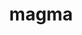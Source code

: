 ---
title: "magma"
layout: cache
categories: [package, develop]
meta: {"versions": ["2.6.2", "2.7.0", "2.7.1"], "compilers": ["gcc@=11.1.0", "gcc@=11.3.0", "gcc@=7.3.1"], "oss": ["amzn2", "ubuntu20.04", "ubuntu22.04"], "platforms": ["linux"], "targets": ["ivybridge", "ppc64le", "x86_64_v3"], "stacks": ["e4s", "e4s-power", "ml-linux-x86_64-cuda", "root"], "num_specs": 87, "num_specs_by_stack": {"root": 87, "e4s-power": 2, "e4s": 13, "ml-linux-x86_64-cuda": 3}}
spec_details: [{"hash": "rapuuqibmsvgmnr32kaaxfwwr42x3xqe", "compiler": "gcc@=7.3.1", "versions": ["2.7.0"], "os": "amzn2", "platform": "linux", "target": "ivybridge", "variants": ["build_system=cmake", "build_type=RelWithDebInfo", "+cuda", "cuda_arch=80", "+fortran", "~ipo", "~rocm", "+shared"], "stacks": ["root"], "size": "-", "tarball": "https://binaries.spack.io/develop/build_cache/linux-amzn2-ivybridge/gcc-7.3.1/magma-2.7.0/linux-amzn2-ivybridge-gcc-7.3.1-magma-2.7.0-rapuuqibmsvgmnr32kaaxfwwr42x3xqe.spack"}, {"hash": "7rojrckdznv24xtpge4t7l7u7lqdau6z", "compiler": "gcc@=7.3.1", "versions": ["2.7.0"], "os": "amzn2", "platform": "linux", "target": "ivybridge", "variants": ["build_system=cmake", "build_type=RelWithDebInfo", "+cuda", "cuda_arch=80", "+fortran", "~ipo", "~rocm", "+shared"], "stacks": ["root"], "size": "-", "tarball": "https://binaries.spack.io/develop/build_cache/linux-amzn2-ivybridge/gcc-7.3.1/magma-2.7.0/linux-amzn2-ivybridge-gcc-7.3.1-magma-2.7.0-7rojrckdznv24xtpge4t7l7u7lqdau6z.spack"}, {"hash": "ys4zuw2k3flacfawp4oc65nwna4z5by3", "compiler": "gcc@=7.3.1", "versions": ["2.7.0"], "os": "amzn2", "platform": "linux", "target": "ivybridge", "variants": ["build_system=cmake", "build_type=RelWithDebInfo", "+cuda", "cuda_arch=80", "+fortran", "~ipo", "~rocm", "+shared"], "stacks": ["root"], "size": "-", "tarball": "https://binaries.spack.io/develop/build_cache/linux-amzn2-ivybridge/gcc-7.3.1/magma-2.7.0/linux-amzn2-ivybridge-gcc-7.3.1-magma-2.7.0-ys4zuw2k3flacfawp4oc65nwna4z5by3.spack"}, {"hash": "slhad7e5i7szysagmay7aldyrixczey7", "compiler": "gcc@=7.3.1", "versions": ["2.7.0"], "os": "amzn2", "platform": "linux", "target": "ivybridge", "variants": ["build_system=cmake", "build_type=RelWithDebInfo", "+cuda", "cuda_arch=80", "+fortran", "~ipo", "~rocm", "+shared"], "stacks": ["root"], "size": "-", "tarball": "https://binaries.spack.io/develop/build_cache/linux-amzn2-ivybridge/gcc-7.3.1/magma-2.7.0/linux-amzn2-ivybridge-gcc-7.3.1-magma-2.7.0-slhad7e5i7szysagmay7aldyrixczey7.spack"}, {"hash": "kgdioyh57yn42mkbfki4kczj7xosgt7i", "compiler": "gcc@=7.3.1", "versions": ["2.7.0"], "os": "amzn2", "platform": "linux", "target": "x86_64_v3", "variants": ["build_system=cmake", "build_type=RelWithDebInfo", "+cuda", "cuda_arch=80", "+fortran", "~ipo", "~rocm", "+shared"], "stacks": ["root"], "size": "-", "tarball": "https://binaries.spack.io/develop/build_cache/linux-amzn2-x86_64_v3/gcc-7.3.1/magma-2.7.0/linux-amzn2-x86_64_v3-gcc-7.3.1-magma-2.7.0-kgdioyh57yn42mkbfki4kczj7xosgt7i.spack"}, {"hash": "ygqn5ilhlk2o5htznhd7xtrc3hafp3pp", "compiler": "gcc@=7.3.1", "versions": ["2.7.0"], "os": "amzn2", "platform": "linux", "target": "x86_64_v3", "variants": ["build_system=cmake", "build_type=RelWithDebInfo", "+cuda", "cuda_arch=80", "+fortran", "~ipo", "~rocm", "+shared"], "stacks": ["root"], "size": "-", "tarball": "https://binaries.spack.io/develop/build_cache/linux-amzn2-x86_64_v3/gcc-7.3.1/magma-2.7.0/linux-amzn2-x86_64_v3-gcc-7.3.1-magma-2.7.0-ygqn5ilhlk2o5htznhd7xtrc3hafp3pp.spack"}, {"hash": "2j344cgjj7cn5upcwn3m4k5tqhn42xou", "compiler": "gcc@=7.3.1", "versions": ["2.7.1"], "os": "amzn2", "platform": "linux", "target": "x86_64_v3", "variants": ["build_system=cmake", "build_type=RelWithDebInfo", "+cuda", "cuda_arch=80", "+fortran", "generator=make", "~ipo", "~rocm", "+shared"], "stacks": ["root"], "size": "-", "tarball": "https://binaries.spack.io/develop/build_cache/linux-amzn2-x86_64_v3/gcc-7.3.1/magma-2.7.1/linux-amzn2-x86_64_v3-gcc-7.3.1-magma-2.7.1-2j344cgjj7cn5upcwn3m4k5tqhn42xou.spack"}, {"hash": "ipsqgppctmpkgjmkhw2tljt2lu2d5ek4", "compiler": "gcc@=7.3.1", "versions": ["2.6.2"], "os": "amzn2", "platform": "linux", "target": "x86_64_v3", "variants": ["build_system=cmake", "build_type=RelWithDebInfo", "+cuda", "cuda_arch=80", "+fortran", "~ipo", "~rocm", "+shared"], "stacks": ["root"], "size": "-", "tarball": "https://binaries.spack.io/develop/build_cache/linux-amzn2-x86_64_v3/gcc-7.3.1/magma-2.6.2/linux-amzn2-x86_64_v3-gcc-7.3.1-magma-2.6.2-ipsqgppctmpkgjmkhw2tljt2lu2d5ek4.spack"}, {"hash": "mjxqtaagfc2kkvuwkxyjcu6etq3sq6e7", "compiler": "gcc@=7.3.1", "versions": ["2.7.1"], "os": "amzn2", "platform": "linux", "target": "x86_64_v3", "variants": ["build_system=cmake", "build_type=RelWithDebInfo", "+cuda", "cuda_arch=80", "+fortran", "generator=make", "~ipo", "~rocm", "+shared"], "stacks": ["root"], "size": "-", "tarball": "https://binaries.spack.io/develop/build_cache/linux-amzn2-x86_64_v3/gcc-7.3.1/magma-2.7.1/linux-amzn2-x86_64_v3-gcc-7.3.1-magma-2.7.1-mjxqtaagfc2kkvuwkxyjcu6etq3sq6e7.spack"}, {"hash": "7sf2hk4ysxoycsml6c375v4annmhv2zn", "compiler": "gcc@=7.3.1", "versions": ["2.6.2"], "os": "amzn2", "platform": "linux", "target": "x86_64_v3", "variants": ["build_system=cmake", "build_type=RelWithDebInfo", "+cuda", "cuda_arch=80", "+fortran", "~ipo", "~rocm", "+shared"], "stacks": ["root"], "size": "-", "tarball": "https://binaries.spack.io/develop/build_cache/linux-amzn2-x86_64_v3/gcc-7.3.1/magma-2.6.2/linux-amzn2-x86_64_v3-gcc-7.3.1-magma-2.6.2-7sf2hk4ysxoycsml6c375v4annmhv2zn.spack"}, {"hash": "qi4n4aw53zj5tg5lrqtwnh2okbaaumq6", "compiler": "gcc@=7.3.1", "versions": ["2.6.2"], "os": "amzn2", "platform": "linux", "target": "x86_64_v3", "variants": ["build_system=cmake", "build_type=RelWithDebInfo", "+cuda", "cuda_arch=80", "+fortran", "~ipo", "~rocm", "+shared"], "stacks": ["root"], "size": "-", "tarball": "https://binaries.spack.io/develop/build_cache/linux-amzn2-x86_64_v3/gcc-7.3.1/magma-2.6.2/linux-amzn2-x86_64_v3-gcc-7.3.1-magma-2.6.2-qi4n4aw53zj5tg5lrqtwnh2okbaaumq6.spack"}, {"hash": "umhesiheckufb6tt2erggmvlbrsdefh6", "compiler": "gcc@=7.3.1", "versions": ["2.6.2"], "os": "amzn2", "platform": "linux", "target": "x86_64_v3", "variants": ["build_type=RelWithDebInfo", "+cuda", "cuda_arch=80", "+fortran", "~ipo", "~rocm", "+shared"], "stacks": ["root"], "size": "-", "tarball": "https://binaries.spack.io/develop/build_cache/linux-amzn2-x86_64_v3/gcc-7.3.1/magma-2.6.2/linux-amzn2-x86_64_v3-gcc-7.3.1-magma-2.6.2-umhesiheckufb6tt2erggmvlbrsdefh6.spack"}, {"hash": "jxf23mialydimnerdfxzdx5njo5qvelt", "compiler": "gcc@=7.3.1", "versions": ["2.6.2"], "os": "amzn2", "platform": "linux", "target": "x86_64_v3", "variants": ["build_type=RelWithDebInfo", "+cuda", "cuda_arch=80", "+fortran", "~ipo", "~rocm", "+shared"], "stacks": ["root"], "size": "-", "tarball": "https://binaries.spack.io/develop/build_cache/linux-amzn2-x86_64_v3/gcc-7.3.1/magma-2.6.2/linux-amzn2-x86_64_v3-gcc-7.3.1-magma-2.6.2-jxf23mialydimnerdfxzdx5njo5qvelt.spack"}, {"hash": "jrvd7jrf2ud62lcm7yxcxy3ste25x27z", "compiler": "gcc@=7.3.1", "versions": ["2.6.2"], "os": "amzn2", "platform": "linux", "target": "x86_64_v3", "variants": ["build_system=cmake", "build_type=RelWithDebInfo", "+cuda", "cuda_arch=80", "+fortran", "~ipo", "~rocm", "+shared"], "stacks": ["root"], "size": "-", "tarball": "https://binaries.spack.io/develop/build_cache/linux-amzn2-x86_64_v3/gcc-7.3.1/magma-2.6.2/linux-amzn2-x86_64_v3-gcc-7.3.1-magma-2.6.2-jrvd7jrf2ud62lcm7yxcxy3ste25x27z.spack"}, {"hash": "rubjgc2mhl2wm5572fulmqhy5xrqkk7n", "compiler": "gcc@=11.1.0", "versions": ["2.7.1"], "os": "ubuntu20.04", "platform": "linux", "target": "ppc64le", "variants": ["build_system=cmake", "build_type=Release", "+cuda", "cuda_arch=70", "+fortran", "generator=make", "~ipo", "~rocm", "+shared"], "stacks": ["root"], "size": "-", "tarball": "https://binaries.spack.io/develop/build_cache/linux-ubuntu20.04-ppc64le/gcc-11.1.0/magma-2.7.1/linux-ubuntu20.04-ppc64le-gcc-11.1.0-magma-2.7.1-rubjgc2mhl2wm5572fulmqhy5xrqkk7n.spack"}, {"hash": "56ltlsxfvjegs6zbglxloqbro5zajj5g", "compiler": "gcc@=11.1.0", "versions": ["2.7.1"], "os": "ubuntu20.04", "platform": "linux", "target": "ppc64le", "variants": ["build_system=cmake", "build_type=RelWithDebInfo", "+cuda", "cuda_arch=70", "+fortran", "generator=make", "~ipo", "~rocm", "+shared"], "stacks": ["root"], "size": "-", "tarball": "https://binaries.spack.io/develop/build_cache/linux-ubuntu20.04-ppc64le/gcc-11.1.0/magma-2.7.1/linux-ubuntu20.04-ppc64le-gcc-11.1.0-magma-2.7.1-56ltlsxfvjegs6zbglxloqbro5zajj5g.spack"}, {"hash": "2qqdvwac3s2uvkylvpsnfkstvpgn2lx4", "compiler": "gcc@=11.1.0", "versions": ["2.7.1"], "os": "ubuntu20.04", "platform": "linux", "target": "ppc64le", "variants": ["build_system=cmake", "build_type=RelWithDebInfo", "+cuda", "cuda_arch=70", "+fortran", "generator=make", "~ipo", "~rocm", "+shared"], "stacks": ["root"], "size": "-", "tarball": "https://binaries.spack.io/develop/build_cache/linux-ubuntu20.04-ppc64le/gcc-11.1.0/magma-2.7.1/linux-ubuntu20.04-ppc64le-gcc-11.1.0-magma-2.7.1-2qqdvwac3s2uvkylvpsnfkstvpgn2lx4.spack"}, {"hash": "ilrztz6rv5rx6j25gvosg6fim72c3kq4", "compiler": "gcc@=11.1.0", "versions": ["2.7.1"], "os": "ubuntu20.04", "platform": "linux", "target": "ppc64le", "variants": ["build_system=cmake", "build_type=Release", "+cuda", "cuda_arch=70", "+fortran", "generator=make", "~ipo", "~rocm", "+shared"], "stacks": ["e4s-power", "root"], "size": "-", "tarball": "https://binaries.spack.io/develop/build_cache/linux-ubuntu20.04-ppc64le/gcc-11.1.0/magma-2.7.1/linux-ubuntu20.04-ppc64le-gcc-11.1.0-magma-2.7.1-ilrztz6rv5rx6j25gvosg6fim72c3kq4.spack"}, {"hash": "ero6lhqsarp77w5gt34y7ctssbkzmyo7", "compiler": "gcc@=11.1.0", "versions": ["2.7.1"], "os": "ubuntu20.04", "platform": "linux", "target": "ppc64le", "variants": ["build_system=cmake", "build_type=Release", "+cuda", "cuda_arch=70", "+fortran", "generator=make", "~ipo", "~rocm", "+shared"], "stacks": ["root"], "size": "-", "tarball": "https://binaries.spack.io/develop/build_cache/linux-ubuntu20.04-ppc64le/gcc-11.1.0/magma-2.7.1/linux-ubuntu20.04-ppc64le-gcc-11.1.0-magma-2.7.1-ero6lhqsarp77w5gt34y7ctssbkzmyo7.spack"}, {"hash": "ofepvdlnap2kttep2wyo4avip4h6pfzi", "compiler": "gcc@=11.1.0", "versions": ["2.7.1"], "os": "ubuntu20.04", "platform": "linux", "target": "ppc64le", "variants": ["build_system=cmake", "build_type=Release", "+cuda", "cuda_arch=70", "+fortran", "generator=make", "~ipo", "~rocm", "+shared"], "stacks": ["root"], "size": "-", "tarball": "https://binaries.spack.io/develop/build_cache/linux-ubuntu20.04-ppc64le/gcc-11.1.0/magma-2.7.1/linux-ubuntu20.04-ppc64le-gcc-11.1.0-magma-2.7.1-ofepvdlnap2kttep2wyo4avip4h6pfzi.spack"}, {"hash": "45no6g7xws33yovumoia32kqzesqg7yt", "compiler": "gcc@=11.1.0", "versions": ["2.7.1"], "os": "ubuntu20.04", "platform": "linux", "target": "ppc64le", "variants": ["build_system=cmake", "build_type=Release", "+cuda", "cuda_arch=70", "+fortran", "generator=make", "~ipo", "~rocm", "+shared"], "stacks": ["root"], "size": "-", "tarball": "https://binaries.spack.io/develop/build_cache/linux-ubuntu20.04-ppc64le/gcc-11.1.0/magma-2.7.1/linux-ubuntu20.04-ppc64le-gcc-11.1.0-magma-2.7.1-45no6g7xws33yovumoia32kqzesqg7yt.spack"}, {"hash": "5ez4yrb3uwetmmghom624c2mgjlu6z4o", "compiler": "gcc@=11.1.0", "versions": ["2.7.1"], "os": "ubuntu20.04", "platform": "linux", "target": "ppc64le", "variants": ["build_system=cmake", "build_type=Release", "+cuda", "cuda_arch=70", "+fortran", "generator=make", "~ipo", "~rocm", "+shared"], "stacks": ["root"], "size": "-", "tarball": "https://binaries.spack.io/develop/build_cache/linux-ubuntu20.04-ppc64le/gcc-11.1.0/magma-2.7.1/linux-ubuntu20.04-ppc64le-gcc-11.1.0-magma-2.7.1-5ez4yrb3uwetmmghom624c2mgjlu6z4o.spack"}, {"hash": "u2jzlrcwztpgk4yr4kz5srna3vshbw2l", "compiler": "gcc@=11.1.0", "versions": ["2.7.1"], "os": "ubuntu20.04", "platform": "linux", "target": "ppc64le", "variants": ["build_system=cmake", "build_type=RelWithDebInfo", "+cuda", "cuda_arch=70", "+fortran", "generator=make", "~ipo", "~rocm", "+shared"], "stacks": ["root"], "size": "-", "tarball": "https://binaries.spack.io/develop/build_cache/linux-ubuntu20.04-ppc64le/gcc-11.1.0/magma-2.7.1/linux-ubuntu20.04-ppc64le-gcc-11.1.0-magma-2.7.1-u2jzlrcwztpgk4yr4kz5srna3vshbw2l.spack"}, {"hash": "w474stjxrmru5nhrllykmo2qbvi6n2z6", "compiler": "gcc@=11.1.0", "versions": ["2.7.1"], "os": "ubuntu20.04", "platform": "linux", "target": "ppc64le", "variants": ["build_system=cmake", "build_type=Release", "+cuda", "cuda_arch=70", "+fortran", "generator=make", "~ipo", "~rocm", "+shared"], "stacks": ["root"], "size": "-", "tarball": "https://binaries.spack.io/develop/build_cache/linux-ubuntu20.04-ppc64le/gcc-11.1.0/magma-2.7.1/linux-ubuntu20.04-ppc64le-gcc-11.1.0-magma-2.7.1-w474stjxrmru5nhrllykmo2qbvi6n2z6.spack"}, {"hash": "rctrqqxm2df54gzesj3lapjostqij4o2", "compiler": "gcc@=11.1.0", "versions": ["2.7.1"], "os": "ubuntu20.04", "platform": "linux", "target": "ppc64le", "variants": ["build_system=cmake", "build_type=Release", "+cuda", "cuda_arch=70", "+fortran", "generator=make", "~ipo", "~rocm", "+shared"], "stacks": ["e4s-power", "root"], "size": "-", "tarball": "https://binaries.spack.io/develop/build_cache/linux-ubuntu20.04-ppc64le/gcc-11.1.0/magma-2.7.1/linux-ubuntu20.04-ppc64le-gcc-11.1.0-magma-2.7.1-rctrqqxm2df54gzesj3lapjostqij4o2.spack"}, {"hash": "ipctc3fqoxt2cantobpejgbqllbgujhm", "compiler": "gcc@=11.1.0", "versions": ["2.7.1"], "os": "ubuntu20.04", "platform": "linux", "target": "x86_64_v3", "variants": ["build_system=cmake", "build_type=Release", "+cuda", "cuda_arch=80", "+fortran", "generator=make", "~ipo", "~rocm", "+shared"], "stacks": ["root"], "size": "-", "tarball": "https://binaries.spack.io/develop/build_cache/linux-ubuntu20.04-x86_64_v3/gcc-11.1.0/magma-2.7.1/linux-ubuntu20.04-x86_64_v3-gcc-11.1.0-magma-2.7.1-ipctc3fqoxt2cantobpejgbqllbgujhm.spack"}, {"hash": "f2kbx4vxgdxi2ovkikb4cw7rw6bfuntb", "compiler": "gcc@=11.1.0", "versions": ["2.7.1"], "os": "ubuntu20.04", "platform": "linux", "target": "x86_64_v3", "variants": ["amdgpu_target=gfx90a", "build_system=cmake", "build_type=RelWithDebInfo", "~cuda", "+fortran", "generator=make", "~ipo", "+rocm", "+shared"], "stacks": ["root"], "size": "-", "tarball": "https://binaries.spack.io/develop/build_cache/linux-ubuntu20.04-x86_64_v3/gcc-11.1.0/magma-2.7.1/linux-ubuntu20.04-x86_64_v3-gcc-11.1.0-magma-2.7.1-f2kbx4vxgdxi2ovkikb4cw7rw6bfuntb.spack"}, {"hash": "moq7kul4vqjlwxh4txq46yam23c4gd4p", "compiler": "gcc@=11.1.0", "versions": ["2.7.1"], "os": "ubuntu20.04", "platform": "linux", "target": "x86_64_v3", "variants": ["amdgpu_target=gfx90a", "build_system=cmake", "build_type=Release", "~cuda", "+fortran", "generator=make", "~ipo", "+rocm", "+shared"], "stacks": ["root", "e4s"], "size": "-", "tarball": "https://binaries.spack.io/develop/build_cache/linux-ubuntu20.04-x86_64_v3/gcc-11.1.0/magma-2.7.1/linux-ubuntu20.04-x86_64_v3-gcc-11.1.0-magma-2.7.1-moq7kul4vqjlwxh4txq46yam23c4gd4p.spack"}, {"hash": "g26u5zkpexg5p7kcrf3kyoharhjtajhd", "compiler": "gcc@=11.1.0", "versions": ["2.7.1"], "os": "ubuntu20.04", "platform": "linux", "target": "x86_64_v3", "variants": ["amdgpu_target=gfx90a", "build_system=cmake", "build_type=Release", "~cuda", "+fortran", "generator=make", "~ipo", "+rocm", "+shared"], "stacks": ["root"], "size": "-", "tarball": "https://binaries.spack.io/develop/build_cache/linux-ubuntu20.04-x86_64_v3/gcc-11.1.0/magma-2.7.1/linux-ubuntu20.04-x86_64_v3-gcc-11.1.0-magma-2.7.1-g26u5zkpexg5p7kcrf3kyoharhjtajhd.spack"}, {"hash": "hoe6iemwleaqc2nuoskdev4bsure6tnk", "compiler": "gcc@=11.1.0", "versions": ["2.7.1"], "os": "ubuntu20.04", "platform": "linux", "target": "x86_64_v3", "variants": ["amdgpu_target=gfx90a", "build_system=cmake", "build_type=RelWithDebInfo", "~cuda", "+fortran", "generator=make", "~ipo", "+rocm", "+shared"], "stacks": ["root"], "size": "-", "tarball": "https://binaries.spack.io/develop/build_cache/linux-ubuntu20.04-x86_64_v3/gcc-11.1.0/magma-2.7.1/linux-ubuntu20.04-x86_64_v3-gcc-11.1.0-magma-2.7.1-hoe6iemwleaqc2nuoskdev4bsure6tnk.spack"}, {"hash": "gn3hdmneoq7k4tn5oji63nutytmdr33b", "compiler": "gcc@=11.1.0", "versions": ["2.7.1"], "os": "ubuntu20.04", "platform": "linux", "target": "x86_64_v3", "variants": ["amdgpu_target=gfx90a", "build_system=cmake", "build_type=RelWithDebInfo", "~cuda", "+fortran", "generator=make", "~ipo", "+rocm", "+shared"], "stacks": ["root"], "size": "-", "tarball": "https://binaries.spack.io/develop/build_cache/linux-ubuntu20.04-x86_64_v3/gcc-11.1.0/magma-2.7.1/linux-ubuntu20.04-x86_64_v3-gcc-11.1.0-magma-2.7.1-gn3hdmneoq7k4tn5oji63nutytmdr33b.spack"}, {"hash": "djv4i7obdvzsbu5rcsopgflvmyisjfj6", "compiler": "gcc@=11.1.0", "versions": ["2.7.1"], "os": "ubuntu20.04", "platform": "linux", "target": "x86_64_v3", "variants": ["amdgpu_target=gfx90a", "build_system=cmake", "build_type=Release", "~cuda", "+fortran", "generator=make", "~ipo", "+rocm", "+shared"], "stacks": ["root"], "size": "-", "tarball": "https://binaries.spack.io/develop/build_cache/linux-ubuntu20.04-x86_64_v3/gcc-11.1.0/magma-2.7.1/linux-ubuntu20.04-x86_64_v3-gcc-11.1.0-magma-2.7.1-djv4i7obdvzsbu5rcsopgflvmyisjfj6.spack"}, {"hash": "4s5swrbw7ktepjiggkwqtzzmdkwmu4wq", "compiler": "gcc@=11.1.0", "versions": ["2.7.1"], "os": "ubuntu20.04", "platform": "linux", "target": "x86_64_v3", "variants": ["build_system=cmake", "build_type=Release", "+cuda", "cuda_arch=80", "+fortran", "generator=make", "~ipo", "~rocm", "+shared"], "stacks": ["root", "e4s"], "size": "-", "tarball": "https://binaries.spack.io/develop/build_cache/linux-ubuntu20.04-x86_64_v3/gcc-11.1.0/magma-2.7.1/linux-ubuntu20.04-x86_64_v3-gcc-11.1.0-magma-2.7.1-4s5swrbw7ktepjiggkwqtzzmdkwmu4wq.spack"}, {"hash": "2p3lbkxyqd76xqmj3qpgjeptdoos7xbp", "compiler": "gcc@=11.1.0", "versions": ["2.7.1"], "os": "ubuntu20.04", "platform": "linux", "target": "x86_64_v3", "variants": ["build_system=cmake", "build_type=Release", "+cuda", "cuda_arch=80", "+fortran", "generator=make", "~ipo", "~rocm", "+shared"], "stacks": ["root"], "size": "-", "tarball": "https://binaries.spack.io/develop/build_cache/linux-ubuntu20.04-x86_64_v3/gcc-11.1.0/magma-2.7.1/linux-ubuntu20.04-x86_64_v3-gcc-11.1.0-magma-2.7.1-2p3lbkxyqd76xqmj3qpgjeptdoos7xbp.spack"}, {"hash": "awa4juq7qnyplizba3kfjxiputsj4zm4", "compiler": "gcc@=11.1.0", "versions": ["2.7.1"], "os": "ubuntu20.04", "platform": "linux", "target": "x86_64_v3", "variants": ["build_system=cmake", "build_type=Release", "+cuda", "cuda_arch=80", "+fortran", "generator=make", "~ipo", "~rocm", "+shared"], "stacks": ["root"], "size": "-", "tarball": "https://binaries.spack.io/develop/build_cache/linux-ubuntu20.04-x86_64_v3/gcc-11.1.0/magma-2.7.1/linux-ubuntu20.04-x86_64_v3-gcc-11.1.0-magma-2.7.1-awa4juq7qnyplizba3kfjxiputsj4zm4.spack"}, {"hash": "6mxu4v2qyui55dmwcebvxboq5qgq6enz", "compiler": "gcc@=11.1.0", "versions": ["2.7.1"], "os": "ubuntu20.04", "platform": "linux", "target": "x86_64_v3", "variants": ["amdgpu_target=gfx90a", "build_system=cmake", "build_type=Release", "~cuda", "+fortran", "generator=make", "~ipo", "+rocm", "+shared"], "stacks": ["root"], "size": "-", "tarball": "https://binaries.spack.io/develop/build_cache/linux-ubuntu20.04-x86_64_v3/gcc-11.1.0/magma-2.7.1/linux-ubuntu20.04-x86_64_v3-gcc-11.1.0-magma-2.7.1-6mxu4v2qyui55dmwcebvxboq5qgq6enz.spack"}, {"hash": "eyg6hwcpmx4ag7qlz24nsm45cick4hcx", "compiler": "gcc@=11.1.0", "versions": ["2.7.1"], "os": "ubuntu20.04", "platform": "linux", "target": "x86_64_v3", "variants": ["build_system=cmake", "build_type=Release", "+cuda", "cuda_arch=80", "+fortran", "generator=make", "~ipo", "~rocm", "+shared"], "stacks": ["root"], "size": "-", "tarball": "https://binaries.spack.io/develop/build_cache/linux-ubuntu20.04-x86_64_v3/gcc-11.1.0/magma-2.7.1/linux-ubuntu20.04-x86_64_v3-gcc-11.1.0-magma-2.7.1-eyg6hwcpmx4ag7qlz24nsm45cick4hcx.spack"}, {"hash": "dlf6kkwr7c5ebp3bfqtv5gh4g5jq5rms", "compiler": "gcc@=11.1.0", "versions": ["2.7.1"], "os": "ubuntu20.04", "platform": "linux", "target": "x86_64_v3", "variants": ["build_system=cmake", "build_type=Release", "+cuda", "cuda_arch=80", "+fortran", "generator=make", "~ipo", "~rocm", "+shared"], "stacks": ["root"], "size": "-", "tarball": "https://binaries.spack.io/develop/build_cache/linux-ubuntu20.04-x86_64_v3/gcc-11.1.0/magma-2.7.1/linux-ubuntu20.04-x86_64_v3-gcc-11.1.0-magma-2.7.1-dlf6kkwr7c5ebp3bfqtv5gh4g5jq5rms.spack"}, {"hash": "e54w7kvtbemczoonjzamg4iifxlql44s", "compiler": "gcc@=11.1.0", "versions": ["2.7.1"], "os": "ubuntu20.04", "platform": "linux", "target": "x86_64_v3", "variants": ["build_system=cmake", "build_type=Release", "+cuda", "cuda_arch=80", "+fortran", "generator=make", "~ipo", "~rocm", "+shared"], "stacks": ["root", "e4s"], "size": "-", "tarball": "https://binaries.spack.io/develop/build_cache/linux-ubuntu20.04-x86_64_v3/gcc-11.1.0/magma-2.7.1/linux-ubuntu20.04-x86_64_v3-gcc-11.1.0-magma-2.7.1-e54w7kvtbemczoonjzamg4iifxlql44s.spack"}, {"hash": "fqo333nxo64xb25qdlpamp7jgbt5gjso", "compiler": "gcc@=11.1.0", "versions": ["2.7.1"], "os": "ubuntu20.04", "platform": "linux", "target": "x86_64_v3", "variants": ["build_system=cmake", "build_type=Release", "+cuda", "cuda_arch=80", "+fortran", "generator=make", "~ipo", "~rocm", "+shared"], "stacks": ["root"], "size": "-", "tarball": "https://binaries.spack.io/develop/build_cache/linux-ubuntu20.04-x86_64_v3/gcc-11.1.0/magma-2.7.1/linux-ubuntu20.04-x86_64_v3-gcc-11.1.0-magma-2.7.1-fqo333nxo64xb25qdlpamp7jgbt5gjso.spack"}, {"hash": "dqfkqgwnvdd247kwn6hraom2zykscwhh", "compiler": "gcc@=11.1.0", "versions": ["2.7.1"], "os": "ubuntu20.04", "platform": "linux", "target": "x86_64_v3", "variants": ["build_system=cmake", "build_type=Release", "+cuda", "cuda_arch=80", "+fortran", "generator=make", "~ipo", "~rocm", "+shared"], "stacks": ["root"], "size": "-", "tarball": "https://binaries.spack.io/develop/build_cache/linux-ubuntu20.04-x86_64_v3/gcc-11.1.0/magma-2.7.1/linux-ubuntu20.04-x86_64_v3-gcc-11.1.0-magma-2.7.1-dqfkqgwnvdd247kwn6hraom2zykscwhh.spack"}, {"hash": "fgtinnxby33rpmfrjd3hm22f4gykn2pi", "compiler": "gcc@=11.1.0", "versions": ["2.7.1"], "os": "ubuntu20.04", "platform": "linux", "target": "x86_64_v3", "variants": ["build_system=cmake", "build_type=Release", "+cuda", "cuda_arch=80", "+fortran", "generator=make", "~ipo", "~rocm", "+shared"], "stacks": ["root"], "size": "-", "tarball": "https://binaries.spack.io/develop/build_cache/linux-ubuntu20.04-x86_64_v3/gcc-11.1.0/magma-2.7.1/linux-ubuntu20.04-x86_64_v3-gcc-11.1.0-magma-2.7.1-fgtinnxby33rpmfrjd3hm22f4gykn2pi.spack"}, {"hash": "bo2xqhxjmqgsfimqhccbyw4khsjpjzqv", "compiler": "gcc@=11.1.0", "versions": ["2.7.1"], "os": "ubuntu20.04", "platform": "linux", "target": "x86_64_v3", "variants": ["amdgpu_target=gfx90a", "build_system=cmake", "build_type=Release", "~cuda", "+fortran", "generator=make", "~ipo", "+rocm", "+shared"], "stacks": ["root", "e4s"], "size": "-", "tarball": "https://binaries.spack.io/develop/build_cache/linux-ubuntu20.04-x86_64_v3/gcc-11.1.0/magma-2.7.1/linux-ubuntu20.04-x86_64_v3-gcc-11.1.0-magma-2.7.1-bo2xqhxjmqgsfimqhccbyw4khsjpjzqv.spack"}, {"hash": "fuz6e5ha6bkjica4qsuysbkj6lcxlgpx", "compiler": "gcc@=11.1.0", "versions": ["2.7.1"], "os": "ubuntu20.04", "platform": "linux", "target": "x86_64_v3", "variants": ["build_system=cmake", "build_type=RelWithDebInfo", "+cuda", "cuda_arch=80", "+fortran", "generator=make", "~ipo", "~rocm", "+shared"], "stacks": ["root"], "size": "-", "tarball": "https://binaries.spack.io/develop/build_cache/linux-ubuntu20.04-x86_64_v3/gcc-11.1.0/magma-2.7.1/linux-ubuntu20.04-x86_64_v3-gcc-11.1.0-magma-2.7.1-fuz6e5ha6bkjica4qsuysbkj6lcxlgpx.spack"}, {"hash": "2nwzxpha2b244htcckc7e7fsjrma35gu", "compiler": "gcc@=11.1.0", "versions": ["2.7.1"], "os": "ubuntu20.04", "platform": "linux", "target": "x86_64_v3", "variants": ["build_system=cmake", "build_type=RelWithDebInfo", "+cuda", "cuda_arch=80", "+fortran", "generator=make", "~ipo", "~rocm", "+shared"], "stacks": ["root"], "size": "-", "tarball": "https://binaries.spack.io/develop/build_cache/linux-ubuntu20.04-x86_64_v3/gcc-11.1.0/magma-2.7.1/linux-ubuntu20.04-x86_64_v3-gcc-11.1.0-magma-2.7.1-2nwzxpha2b244htcckc7e7fsjrma35gu.spack"}, {"hash": "hwflyqpc4we2duqjex56lsytsc53ai3c", "compiler": "gcc@=11.1.0", "versions": ["2.7.1"], "os": "ubuntu20.04", "platform": "linux", "target": "x86_64_v3", "variants": ["amdgpu_target=gfx90a", "build_system=cmake", "build_type=Release", "~cuda", "+fortran", "generator=make", "~ipo", "+rocm", "+shared"], "stacks": ["root", "e4s"], "size": "-", "tarball": "https://binaries.spack.io/develop/build_cache/linux-ubuntu20.04-x86_64_v3/gcc-11.1.0/magma-2.7.1/linux-ubuntu20.04-x86_64_v3-gcc-11.1.0-magma-2.7.1-hwflyqpc4we2duqjex56lsytsc53ai3c.spack"}, {"hash": "ilscfyoqcfzrdnv7fb3rufcgb2s4oin7", "compiler": "gcc@=11.1.0", "versions": ["2.7.1"], "os": "ubuntu20.04", "platform": "linux", "target": "x86_64_v3", "variants": ["amdgpu_target=gfx90a", "build_system=cmake", "build_type=Release", "~cuda", "+fortran", "generator=make", "~ipo", "+rocm", "+shared"], "stacks": ["root", "e4s"], "size": "-", "tarball": "https://binaries.spack.io/develop/build_cache/linux-ubuntu20.04-x86_64_v3/gcc-11.1.0/magma-2.7.1/linux-ubuntu20.04-x86_64_v3-gcc-11.1.0-magma-2.7.1-ilscfyoqcfzrdnv7fb3rufcgb2s4oin7.spack"}, {"hash": "4er6kuxyx4frumpromhwhni2ot7ffq4d", "compiler": "gcc@=11.1.0", "versions": ["2.7.1"], "os": "ubuntu20.04", "platform": "linux", "target": "x86_64_v3", "variants": ["build_system=cmake", "build_type=RelWithDebInfo", "+cuda", "cuda_arch=80", "+fortran", "generator=make", "~ipo", "~rocm", "+shared"], "stacks": ["root"], "size": "-", "tarball": "https://binaries.spack.io/develop/build_cache/linux-ubuntu20.04-x86_64_v3/gcc-11.1.0/magma-2.7.1/linux-ubuntu20.04-x86_64_v3-gcc-11.1.0-magma-2.7.1-4er6kuxyx4frumpromhwhni2ot7ffq4d.spack"}, {"hash": "4wqoefd3hju4de6ibpw6fhhciipakhbq", "compiler": "gcc@=11.1.0", "versions": ["2.7.1"], "os": "ubuntu20.04", "platform": "linux", "target": "x86_64_v3", "variants": ["build_system=cmake", "build_type=Release", "+cuda", "cuda_arch=80", "+fortran", "generator=make", "~ipo", "~rocm", "+shared"], "stacks": ["root"], "size": "-", "tarball": "https://binaries.spack.io/develop/build_cache/linux-ubuntu20.04-x86_64_v3/gcc-11.1.0/magma-2.7.1/linux-ubuntu20.04-x86_64_v3-gcc-11.1.0-magma-2.7.1-4wqoefd3hju4de6ibpw6fhhciipakhbq.spack"}, {"hash": "sx6qlebjqxnw2bvzlmdwcbjcgd645wfs", "compiler": "gcc@=11.1.0", "versions": ["2.7.1"], "os": "ubuntu20.04", "platform": "linux", "target": "x86_64_v3", "variants": ["amdgpu_target=gfx90a", "build_system=cmake", "build_type=Release", "~cuda", "+fortran", "generator=make", "~ipo", "+rocm", "+shared"], "stacks": ["root"], "size": "-", "tarball": "https://binaries.spack.io/develop/build_cache/linux-ubuntu20.04-x86_64_v3/gcc-11.1.0/magma-2.7.1/linux-ubuntu20.04-x86_64_v3-gcc-11.1.0-magma-2.7.1-sx6qlebjqxnw2bvzlmdwcbjcgd645wfs.spack"}, {"hash": "yifgtdi3tcmlpsrywcp63fpeiz4fcksz", "compiler": "gcc@=11.1.0", "versions": ["2.7.1"], "os": "ubuntu20.04", "platform": "linux", "target": "x86_64_v3", "variants": ["amdgpu_target=gfx90a", "build_system=cmake", "build_type=Release", "~cuda", "+fortran", "generator=make", "~ipo", "+rocm", "+shared"], "stacks": ["root", "e4s"], "size": "-", "tarball": "https://binaries.spack.io/develop/build_cache/linux-ubuntu20.04-x86_64_v3/gcc-11.1.0/magma-2.7.1/linux-ubuntu20.04-x86_64_v3-gcc-11.1.0-magma-2.7.1-yifgtdi3tcmlpsrywcp63fpeiz4fcksz.spack"}, {"hash": "mxbeminqddb5lip44ydok64wywwz4k55", "compiler": "gcc@=11.1.0", "versions": ["2.7.1"], "os": "ubuntu20.04", "platform": "linux", "target": "x86_64_v3", "variants": ["build_system=cmake", "build_type=Release", "+cuda", "cuda_arch=80", "+fortran", "generator=make", "~ipo", "~rocm", "+shared"], "stacks": ["root", "e4s"], "size": "-", "tarball": "https://binaries.spack.io/develop/build_cache/linux-ubuntu20.04-x86_64_v3/gcc-11.1.0/magma-2.7.1/linux-ubuntu20.04-x86_64_v3-gcc-11.1.0-magma-2.7.1-mxbeminqddb5lip44ydok64wywwz4k55.spack"}, {"hash": "zelvmywkapasnlt7jbfvfe2sclfwvwzi", "compiler": "gcc@=11.1.0", "versions": ["2.7.1"], "os": "ubuntu20.04", "platform": "linux", "target": "x86_64_v3", "variants": ["build_system=cmake", "build_type=Release", "+cuda", "cuda_arch=80", "+fortran", "generator=make", "~ipo", "~rocm", "+shared"], "stacks": ["root", "e4s"], "size": "-", "tarball": "https://binaries.spack.io/develop/build_cache/linux-ubuntu20.04-x86_64_v3/gcc-11.1.0/magma-2.7.1/linux-ubuntu20.04-x86_64_v3-gcc-11.1.0-magma-2.7.1-zelvmywkapasnlt7jbfvfe2sclfwvwzi.spack"}, {"hash": "ubkbluhdsd4gwybxn36gd43st2vxafzk", "compiler": "gcc@=11.1.0", "versions": ["2.7.1"], "os": "ubuntu20.04", "platform": "linux", "target": "x86_64_v3", "variants": ["build_system=cmake", "build_type=Release", "+cuda", "cuda_arch=80", "+fortran", "generator=make", "~ipo", "~rocm", "+shared"], "stacks": ["root"], "size": "-", "tarball": "https://binaries.spack.io/develop/build_cache/linux-ubuntu20.04-x86_64_v3/gcc-11.1.0/magma-2.7.1/linux-ubuntu20.04-x86_64_v3-gcc-11.1.0-magma-2.7.1-ubkbluhdsd4gwybxn36gd43st2vxafzk.spack"}, {"hash": "kzmhjrzxj4qhxfofqaljdgbq63osyn5f", "compiler": "gcc@=11.1.0", "versions": ["2.7.1"], "os": "ubuntu20.04", "platform": "linux", "target": "x86_64_v3", "variants": ["amdgpu_target=gfx90a", "build_system=cmake", "build_type=Release", "~cuda", "+fortran", "generator=make", "~ipo", "+rocm", "+shared"], "stacks": ["root"], "size": "-", "tarball": "https://binaries.spack.io/develop/build_cache/linux-ubuntu20.04-x86_64_v3/gcc-11.1.0/magma-2.7.1/linux-ubuntu20.04-x86_64_v3-gcc-11.1.0-magma-2.7.1-kzmhjrzxj4qhxfofqaljdgbq63osyn5f.spack"}, {"hash": "yhywdrfqid64pwamryrvxwzt6gusffxk", "compiler": "gcc@=11.1.0", "versions": ["2.7.1"], "os": "ubuntu20.04", "platform": "linux", "target": "x86_64_v3", "variants": ["amdgpu_target=gfx90a", "build_system=cmake", "build_type=Release", "~cuda", "+fortran", "generator=make", "~ipo", "+rocm", "+shared"], "stacks": ["root"], "size": "-", "tarball": "https://binaries.spack.io/develop/build_cache/linux-ubuntu20.04-x86_64_v3/gcc-11.1.0/magma-2.7.1/linux-ubuntu20.04-x86_64_v3-gcc-11.1.0-magma-2.7.1-yhywdrfqid64pwamryrvxwzt6gusffxk.spack"}, {"hash": "oh3z3mrtnjackoqf22gfuycsh7467m6s", "compiler": "gcc@=11.1.0", "versions": ["2.7.1"], "os": "ubuntu20.04", "platform": "linux", "target": "x86_64_v3", "variants": ["amdgpu_target=gfx90a", "build_system=cmake", "build_type=RelWithDebInfo", "~cuda", "+fortran", "generator=make", "~ipo", "+rocm", "+shared"], "stacks": ["root"], "size": "-", "tarball": "https://binaries.spack.io/develop/build_cache/linux-ubuntu20.04-x86_64_v3/gcc-11.1.0/magma-2.7.1/linux-ubuntu20.04-x86_64_v3-gcc-11.1.0-magma-2.7.1-oh3z3mrtnjackoqf22gfuycsh7467m6s.spack"}, {"hash": "s2yhp6kw2ir6co5hl5grub5oqd3rhqbk", "compiler": "gcc@=11.1.0", "versions": ["2.7.1"], "os": "ubuntu20.04", "platform": "linux", "target": "x86_64_v3", "variants": ["amdgpu_target=gfx90a", "build_system=cmake", "build_type=Release", "~cuda", "+fortran", "generator=make", "~ipo", "+rocm", "+shared"], "stacks": ["root"], "size": "-", "tarball": "https://binaries.spack.io/develop/build_cache/linux-ubuntu20.04-x86_64_v3/gcc-11.1.0/magma-2.7.1/linux-ubuntu20.04-x86_64_v3-gcc-11.1.0-magma-2.7.1-s2yhp6kw2ir6co5hl5grub5oqd3rhqbk.spack"}, {"hash": "gj2ipwatpgvg7csxvztyoimx5l2zfbce", "compiler": "gcc@=11.1.0", "versions": ["2.7.1"], "os": "ubuntu20.04", "platform": "linux", "target": "x86_64_v3", "variants": ["amdgpu_target=gfx90a", "build_system=cmake", "build_type=RelWithDebInfo", "~cuda", "+fortran", "generator=make", "~ipo", "+rocm", "+shared"], "stacks": ["root"], "size": "-", "tarball": "https://binaries.spack.io/develop/build_cache/linux-ubuntu20.04-x86_64_v3/gcc-11.1.0/magma-2.7.1/linux-ubuntu20.04-x86_64_v3-gcc-11.1.0-magma-2.7.1-gj2ipwatpgvg7csxvztyoimx5l2zfbce.spack"}, {"hash": "j6z7av22ovng7k7iwpphtqfr7xxo6iaw", "compiler": "gcc@=11.1.0", "versions": ["2.7.1"], "os": "ubuntu20.04", "platform": "linux", "target": "x86_64_v3", "variants": ["amdgpu_target=gfx90a", "build_system=cmake", "build_type=Release", "~cuda", "+fortran", "generator=make", "~ipo", "+rocm", "+shared"], "stacks": ["root", "e4s"], "size": "-", "tarball": "https://binaries.spack.io/develop/build_cache/linux-ubuntu20.04-x86_64_v3/gcc-11.1.0/magma-2.7.1/linux-ubuntu20.04-x86_64_v3-gcc-11.1.0-magma-2.7.1-j6z7av22ovng7k7iwpphtqfr7xxo6iaw.spack"}, {"hash": "r7ip67rlbiunodizvnfucbltf5s7blxs", "compiler": "gcc@=11.1.0", "versions": ["2.7.1"], "os": "ubuntu20.04", "platform": "linux", "target": "x86_64_v3", "variants": ["amdgpu_target=gfx90a", "build_system=cmake", "build_type=Release", "~cuda", "+fortran", "generator=make", "~ipo", "+rocm", "+shared"], "stacks": ["root"], "size": "-", "tarball": "https://binaries.spack.io/develop/build_cache/linux-ubuntu20.04-x86_64_v3/gcc-11.1.0/magma-2.7.1/linux-ubuntu20.04-x86_64_v3-gcc-11.1.0-magma-2.7.1-r7ip67rlbiunodizvnfucbltf5s7blxs.spack"}, {"hash": "ypjxrs47pkonfkgez5jgvx2cthiqygw3", "compiler": "gcc@=11.1.0", "versions": ["2.7.1"], "os": "ubuntu20.04", "platform": "linux", "target": "x86_64_v3", "variants": ["amdgpu_target=gfx90a", "build_system=cmake", "build_type=Release", "~cuda", "+fortran", "generator=make", "~ipo", "+rocm", "+shared"], "stacks": ["root"], "size": "-", "tarball": "https://binaries.spack.io/develop/build_cache/linux-ubuntu20.04-x86_64_v3/gcc-11.1.0/magma-2.7.1/linux-ubuntu20.04-x86_64_v3-gcc-11.1.0-magma-2.7.1-ypjxrs47pkonfkgez5jgvx2cthiqygw3.spack"}, {"hash": "viopxdpqqbc6u4tflqzj7zf34xlzort2", "compiler": "gcc@=11.1.0", "versions": ["2.7.1"], "os": "ubuntu20.04", "platform": "linux", "target": "x86_64_v3", "variants": ["amdgpu_target=gfx90a", "build_system=cmake", "build_type=RelWithDebInfo", "~cuda", "+fortran", "generator=make", "~ipo", "+rocm", "+shared"], "stacks": ["root"], "size": "-", "tarball": "https://binaries.spack.io/develop/build_cache/linux-ubuntu20.04-x86_64_v3/gcc-11.1.0/magma-2.7.1/linux-ubuntu20.04-x86_64_v3-gcc-11.1.0-magma-2.7.1-viopxdpqqbc6u4tflqzj7zf34xlzort2.spack"}, {"hash": "u22ss7r45wcp4zvnm4qbgwlrgg5wj4rg", "compiler": "gcc@=11.1.0", "versions": ["2.7.1"], "os": "ubuntu20.04", "platform": "linux", "target": "x86_64_v3", "variants": ["build_system=cmake", "build_type=Release", "+cuda", "cuda_arch=80", "+fortran", "generator=make", "~ipo", "~rocm", "+shared"], "stacks": ["root"], "size": "-", "tarball": "https://binaries.spack.io/develop/build_cache/linux-ubuntu20.04-x86_64_v3/gcc-11.1.0/magma-2.7.1/linux-ubuntu20.04-x86_64_v3-gcc-11.1.0-magma-2.7.1-u22ss7r45wcp4zvnm4qbgwlrgg5wj4rg.spack"}, {"hash": "wsjwjxfebxhdjocmnycn66oualrkm25t", "compiler": "gcc@=11.1.0", "versions": ["2.7.1"], "os": "ubuntu20.04", "platform": "linux", "target": "x86_64_v3", "variants": ["build_system=cmake", "build_type=RelWithDebInfo", "+cuda", "cuda_arch=80", "+fortran", "generator=make", "~ipo", "~rocm", "+shared"], "stacks": ["root"], "size": "-", "tarball": "https://binaries.spack.io/develop/build_cache/linux-ubuntu20.04-x86_64_v3/gcc-11.1.0/magma-2.7.1/linux-ubuntu20.04-x86_64_v3-gcc-11.1.0-magma-2.7.1-wsjwjxfebxhdjocmnycn66oualrkm25t.spack"}, {"hash": "zs6kv33cwetm7rhxjsjvrjuz62pyp5yz", "compiler": "gcc@=11.1.0", "versions": ["2.7.1"], "os": "ubuntu20.04", "platform": "linux", "target": "x86_64_v3", "variants": ["build_system=cmake", "build_type=RelWithDebInfo", "+cuda", "cuda_arch=80", "+fortran", "generator=make", "~ipo", "~rocm", "+shared"], "stacks": ["root"], "size": "-", "tarball": "https://binaries.spack.io/develop/build_cache/linux-ubuntu20.04-x86_64_v3/gcc-11.1.0/magma-2.7.1/linux-ubuntu20.04-x86_64_v3-gcc-11.1.0-magma-2.7.1-zs6kv33cwetm7rhxjsjvrjuz62pyp5yz.spack"}, {"hash": "ycxtsilylpckhxetx5hwyqe2diy3bj66", "compiler": "gcc@=11.1.0", "versions": ["2.7.1"], "os": "ubuntu20.04", "platform": "linux", "target": "x86_64_v3", "variants": ["amdgpu_target=gfx90a", "build_system=cmake", "build_type=Release", "~cuda", "+fortran", "generator=make", "~ipo", "+rocm", "+shared"], "stacks": ["root", "e4s"], "size": "-", "tarball": "https://binaries.spack.io/develop/build_cache/linux-ubuntu20.04-x86_64_v3/gcc-11.1.0/magma-2.7.1/linux-ubuntu20.04-x86_64_v3-gcc-11.1.0-magma-2.7.1-ycxtsilylpckhxetx5hwyqe2diy3bj66.spack"}, {"hash": "ysezyxcydpfumy24rm46qa3ggbl5u4u2", "compiler": "gcc@=11.1.0", "versions": ["2.7.1"], "os": "ubuntu20.04", "platform": "linux", "target": "x86_64_v3", "variants": ["build_system=cmake", "build_type=Release", "+cuda", "cuda_arch=80", "+fortran", "generator=make", "~ipo", "~rocm", "+shared"], "stacks": ["root", "e4s"], "size": "-", "tarball": "https://binaries.spack.io/develop/build_cache/linux-ubuntu20.04-x86_64_v3/gcc-11.1.0/magma-2.7.1/linux-ubuntu20.04-x86_64_v3-gcc-11.1.0-magma-2.7.1-ysezyxcydpfumy24rm46qa3ggbl5u4u2.spack"}, {"hash": "yovgkyozs6ke4eze45rjcser3yj4y5c2", "compiler": "gcc@=11.1.0", "versions": ["2.7.1"], "os": "ubuntu20.04", "platform": "linux", "target": "x86_64_v3", "variants": ["build_system=cmake", "build_type=Release", "+cuda", "cuda_arch=80", "+fortran", "generator=make", "~ipo", "~rocm", "+shared"], "stacks": ["root"], "size": "-", "tarball": "https://binaries.spack.io/develop/build_cache/linux-ubuntu20.04-x86_64_v3/gcc-11.1.0/magma-2.7.1/linux-ubuntu20.04-x86_64_v3-gcc-11.1.0-magma-2.7.1-yovgkyozs6ke4eze45rjcser3yj4y5c2.spack"}, {"hash": "ojtvs3tmrjiigxed66zcoehddtueely7", "compiler": "gcc@=11.1.0", "versions": ["2.7.1"], "os": "ubuntu20.04", "platform": "linux", "target": "x86_64_v3", "variants": ["amdgpu_target=gfx90a", "build_system=cmake", "build_type=Release", "~cuda", "+fortran", "generator=make", "~ipo", "+rocm", "+shared"], "stacks": ["root", "e4s"], "size": "-", "tarball": "https://binaries.spack.io/develop/build_cache/linux-ubuntu20.04-x86_64_v3/gcc-11.1.0/magma-2.7.1/linux-ubuntu20.04-x86_64_v3-gcc-11.1.0-magma-2.7.1-ojtvs3tmrjiigxed66zcoehddtueely7.spack"}, {"hash": "xu3rvghenmk52jeuis3uasku6c4qnfjc", "compiler": "gcc@=11.1.0", "versions": ["2.7.1"], "os": "ubuntu20.04", "platform": "linux", "target": "x86_64_v3", "variants": ["amdgpu_target=gfx90a", "build_system=cmake", "build_type=Release", "~cuda", "+fortran", "generator=make", "~ipo", "+rocm", "+shared"], "stacks": ["root"], "size": "-", "tarball": "https://binaries.spack.io/develop/build_cache/linux-ubuntu20.04-x86_64_v3/gcc-11.1.0/magma-2.7.1/linux-ubuntu20.04-x86_64_v3-gcc-11.1.0-magma-2.7.1-xu3rvghenmk52jeuis3uasku6c4qnfjc.spack"}, {"hash": "yioaw6xddtmfhcvlzithmykfd7tqk27z", "compiler": "gcc@=11.1.0", "versions": ["2.7.1"], "os": "ubuntu20.04", "platform": "linux", "target": "x86_64_v3", "variants": ["amdgpu_target=gfx90a", "build_system=cmake", "build_type=Release", "~cuda", "+fortran", "generator=make", "~ipo", "+rocm", "+shared"], "stacks": ["root"], "size": "-", "tarball": "https://binaries.spack.io/develop/build_cache/linux-ubuntu20.04-x86_64_v3/gcc-11.1.0/magma-2.7.1/linux-ubuntu20.04-x86_64_v3-gcc-11.1.0-magma-2.7.1-yioaw6xddtmfhcvlzithmykfd7tqk27z.spack"}, {"hash": "zqfh5scliylwaiq5u4maw6so7f27xe3u", "compiler": "gcc@=11.1.0", "versions": ["2.7.1"], "os": "ubuntu20.04", "platform": "linux", "target": "x86_64_v3", "variants": ["amdgpu_target=gfx90a", "build_system=cmake", "build_type=RelWithDebInfo", "~cuda", "+fortran", "generator=make", "~ipo", "+rocm", "+shared"], "stacks": ["root"], "size": "-", "tarball": "https://binaries.spack.io/develop/build_cache/linux-ubuntu20.04-x86_64_v3/gcc-11.1.0/magma-2.7.1/linux-ubuntu20.04-x86_64_v3-gcc-11.1.0-magma-2.7.1-zqfh5scliylwaiq5u4maw6so7f27xe3u.spack"}, {"hash": "hjab66am6hcp7blt3qwjyqdpyvqy4ngm", "compiler": "gcc@=11.3.0", "versions": ["2.7.1"], "os": "ubuntu22.04", "platform": "linux", "target": "x86_64_v3", "variants": ["build_system=cmake", "build_type=RelWithDebInfo", "+cuda", "cuda_arch=80", "+fortran", "generator=make", "~ipo", "~rocm", "+shared"], "stacks": ["root"], "size": "-", "tarball": "https://binaries.spack.io/develop/build_cache/linux-ubuntu22.04-x86_64_v3/gcc-11.3.0/magma-2.7.1/linux-ubuntu22.04-x86_64_v3-gcc-11.3.0-magma-2.7.1-hjab66am6hcp7blt3qwjyqdpyvqy4ngm.spack"}, {"hash": "hsi4gki7nalambkkcz5xzcq76dn2nv7k", "compiler": "gcc@=11.3.0", "versions": ["2.7.1"], "os": "ubuntu22.04", "platform": "linux", "target": "x86_64_v3", "variants": ["build_system=cmake", "build_type=Release", "+cuda", "cuda_arch=80", "+fortran", "generator=make", "~ipo", "~rocm", "+shared"], "stacks": ["root"], "size": "-", "tarball": "https://binaries.spack.io/develop/build_cache/linux-ubuntu22.04-x86_64_v3/gcc-11.3.0/magma-2.7.1/linux-ubuntu22.04-x86_64_v3-gcc-11.3.0-magma-2.7.1-hsi4gki7nalambkkcz5xzcq76dn2nv7k.spack"}, {"hash": "26qn2m5iofnekvwdtuzh5pw6iwa376j5", "compiler": "gcc@=11.3.0", "versions": ["2.7.1"], "os": "ubuntu22.04", "platform": "linux", "target": "x86_64_v3", "variants": ["build_system=cmake", "build_type=Release", "+cuda", "cuda_arch=80", "+fortran", "generator=make", "~ipo", "~rocm", "+shared"], "stacks": ["root"], "size": "-", "tarball": "https://binaries.spack.io/develop/build_cache/linux-ubuntu22.04-x86_64_v3/gcc-11.3.0/magma-2.7.1/linux-ubuntu22.04-x86_64_v3-gcc-11.3.0-magma-2.7.1-26qn2m5iofnekvwdtuzh5pw6iwa376j5.spack"}, {"hash": "4n5pzfll7awzetexj34oyzkrgyzfcymx", "compiler": "gcc@=11.3.0", "versions": ["2.7.1"], "os": "ubuntu22.04", "platform": "linux", "target": "x86_64_v3", "variants": ["build_system=cmake", "build_type=Release", "+cuda", "cuda_arch=80", "+fortran", "generator=make", "~ipo", "~rocm", "+shared"], "stacks": ["root"], "size": "-", "tarball": "https://binaries.spack.io/develop/build_cache/linux-ubuntu22.04-x86_64_v3/gcc-11.3.0/magma-2.7.1/linux-ubuntu22.04-x86_64_v3-gcc-11.3.0-magma-2.7.1-4n5pzfll7awzetexj34oyzkrgyzfcymx.spack"}, {"hash": "ejlvfas4zvpm4sqwbvtxoqiierkebng4", "compiler": "gcc@=11.3.0", "versions": ["2.7.1"], "os": "ubuntu22.04", "platform": "linux", "target": "x86_64_v3", "variants": ["build_system=cmake", "build_type=Release", "+cuda", "cuda_arch=80", "+fortran", "generator=make", "~ipo", "~rocm", "+shared"], "stacks": ["root"], "size": "-", "tarball": "https://binaries.spack.io/develop/build_cache/linux-ubuntu22.04-x86_64_v3/gcc-11.3.0/magma-2.7.1/linux-ubuntu22.04-x86_64_v3-gcc-11.3.0-magma-2.7.1-ejlvfas4zvpm4sqwbvtxoqiierkebng4.spack"}, {"hash": "iudrk3k3hw3vpriwdiby76b6rwr3ippm", "compiler": "gcc@=11.3.0", "versions": ["2.7.1"], "os": "ubuntu22.04", "platform": "linux", "target": "x86_64_v3", "variants": ["build_system=cmake", "build_type=Release", "+cuda", "cuda_arch=80", "+fortran", "generator=make", "~ipo", "~rocm", "+shared"], "stacks": ["root"], "size": "-", "tarball": "https://binaries.spack.io/develop/build_cache/linux-ubuntu22.04-x86_64_v3/gcc-11.3.0/magma-2.7.1/linux-ubuntu22.04-x86_64_v3-gcc-11.3.0-magma-2.7.1-iudrk3k3hw3vpriwdiby76b6rwr3ippm.spack"}, {"hash": "5o2dgs7mn5zyv33bk5yhnd7jpihgi2pj", "compiler": "gcc@=11.3.0", "versions": ["2.7.1"], "os": "ubuntu22.04", "platform": "linux", "target": "x86_64_v3", "variants": ["build_system=cmake", "build_type=Release", "+cuda", "cuda_arch=80", "+fortran", "generator=make", "~ipo", "~rocm", "+shared"], "stacks": ["root", "ml-linux-x86_64-cuda"], "size": "-", "tarball": "https://binaries.spack.io/develop/build_cache/linux-ubuntu22.04-x86_64_v3/gcc-11.3.0/magma-2.7.1/linux-ubuntu22.04-x86_64_v3-gcc-11.3.0-magma-2.7.1-5o2dgs7mn5zyv33bk5yhnd7jpihgi2pj.spack"}, {"hash": "htrgux7wikrfyehdcxrhwfgyo22zapok", "compiler": "gcc@=11.3.0", "versions": ["2.7.1"], "os": "ubuntu22.04", "platform": "linux", "target": "x86_64_v3", "variants": ["build_system=cmake", "build_type=Release", "+cuda", "cuda_arch=80", "+fortran", "generator=make", "~ipo", "~rocm", "+shared"], "stacks": ["root", "ml-linux-x86_64-cuda"], "size": "-", "tarball": "https://binaries.spack.io/develop/build_cache/linux-ubuntu22.04-x86_64_v3/gcc-11.3.0/magma-2.7.1/linux-ubuntu22.04-x86_64_v3-gcc-11.3.0-magma-2.7.1-htrgux7wikrfyehdcxrhwfgyo22zapok.spack"}, {"hash": "446yishyapzu4m6nv2oibj73ubvrqstw", "compiler": "gcc@=11.3.0", "versions": ["2.7.1"], "os": "ubuntu22.04", "platform": "linux", "target": "x86_64_v3", "variants": ["build_system=cmake", "build_type=Release", "+cuda", "cuda_arch=80", "+fortran", "generator=make", "~ipo", "~rocm", "+shared"], "stacks": ["root"], "size": "-", "tarball": "https://binaries.spack.io/develop/build_cache/linux-ubuntu22.04-x86_64_v3/gcc-11.3.0/magma-2.7.1/linux-ubuntu22.04-x86_64_v3-gcc-11.3.0-magma-2.7.1-446yishyapzu4m6nv2oibj73ubvrqstw.spack"}, {"hash": "wyoraf6stuyqq5csnpktkefg77wwkuem", "compiler": "gcc@=11.3.0", "versions": ["2.7.1"], "os": "ubuntu22.04", "platform": "linux", "target": "x86_64_v3", "variants": ["build_system=cmake", "build_type=RelWithDebInfo", "+cuda", "cuda_arch=80", "+fortran", "generator=make", "~ipo", "~rocm", "+shared"], "stacks": ["root"], "size": "-", "tarball": "https://binaries.spack.io/develop/build_cache/linux-ubuntu22.04-x86_64_v3/gcc-11.3.0/magma-2.7.1/linux-ubuntu22.04-x86_64_v3-gcc-11.3.0-magma-2.7.1-wyoraf6stuyqq5csnpktkefg77wwkuem.spack"}, {"hash": "lcbhet7i353uchc6aov656zmh4q44ucz", "compiler": "gcc@=11.3.0", "versions": ["2.7.1"], "os": "ubuntu22.04", "platform": "linux", "target": "x86_64_v3", "variants": ["build_system=cmake", "build_type=Release", "+cuda", "cuda_arch=80", "+fortran", "generator=make", "~ipo", "~rocm", "+shared"], "stacks": ["root"], "size": "-", "tarball": "https://binaries.spack.io/develop/build_cache/linux-ubuntu22.04-x86_64_v3/gcc-11.3.0/magma-2.7.1/linux-ubuntu22.04-x86_64_v3-gcc-11.3.0-magma-2.7.1-lcbhet7i353uchc6aov656zmh4q44ucz.spack"}, {"hash": "zojnsaa4dg53wtt7linjbyn2hzpiibwy", "compiler": "gcc@=11.3.0", "versions": ["2.7.1"], "os": "ubuntu22.04", "platform": "linux", "target": "x86_64_v3", "variants": ["build_system=cmake", "build_type=Release", "+cuda", "cuda_arch=80", "+fortran", "generator=make", "~ipo", "~rocm", "+shared"], "stacks": ["root"], "size": "-", "tarball": "https://binaries.spack.io/develop/build_cache/linux-ubuntu22.04-x86_64_v3/gcc-11.3.0/magma-2.7.1/linux-ubuntu22.04-x86_64_v3-gcc-11.3.0-magma-2.7.1-zojnsaa4dg53wtt7linjbyn2hzpiibwy.spack"}, {"hash": "udrv7ivlxb2snkauwqtlporoc7pj7lpw", "compiler": "gcc@=11.3.0", "versions": ["2.7.1"], "os": "ubuntu22.04", "platform": "linux", "target": "x86_64_v3", "variants": ["build_system=cmake", "build_type=Release", "+cuda", "cuda_arch=80", "+fortran", "generator=make", "~ipo", "~rocm", "+shared"], "stacks": ["root", "ml-linux-x86_64-cuda"], "size": "-", "tarball": "https://binaries.spack.io/develop/build_cache/linux-ubuntu22.04-x86_64_v3/gcc-11.3.0/magma-2.7.1/linux-ubuntu22.04-x86_64_v3-gcc-11.3.0-magma-2.7.1-udrv7ivlxb2snkauwqtlporoc7pj7lpw.spack"}, {"hash": "zi5xfqtgqsek4unkjyse7t7eajytucfv", "compiler": "gcc@=11.3.0", "versions": ["2.7.1"], "os": "ubuntu22.04", "platform": "linux", "target": "x86_64_v3", "variants": ["build_system=cmake", "build_type=Release", "+cuda", "cuda_arch=80", "+fortran", "generator=make", "~ipo", "~rocm", "+shared"], "stacks": ["root"], "size": "-", "tarball": "https://binaries.spack.io/develop/build_cache/linux-ubuntu22.04-x86_64_v3/gcc-11.3.0/magma-2.7.1/linux-ubuntu22.04-x86_64_v3-gcc-11.3.0-magma-2.7.1-zi5xfqtgqsek4unkjyse7t7eajytucfv.spack"}]
---